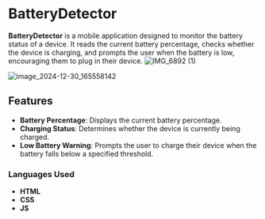 # BatteryDetector

**BatteryDetector** is a mobile application designed to monitor the battery status of a device. It reads the current battery percentage, checks whether the device is charging, and prompts the user when the battery is low, encouraging them to plug in their device.
![IMG_6892 (1)](https://github.com/user-attachments/assets/b8850705-de8f-46d1-8caa-e411d09262bb)

![image_2024-12-30_165558142](https://github.com/user-attachments/assets/f8d92ade-a421-424c-b28e-9b707384b73e)

## Features

- **Battery Percentage**: Displays the current battery percentage.
- **Charging Status**: Determines whether the device is currently being charged.
- **Low Battery Warning**: Prompts the user to charge their device when the battery falls below a specified threshold.

### Languages Used

- **HTML**
- **CSS**
- **JS**

